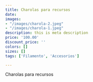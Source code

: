 ```yaml
---
title: Charolas para recursos
date: 
images:
- "/images/charola-2.jpeg"
- "/images/charola-1.jpeg"
description: this is meta description
price: '100.00'
discount_price: ''
colors: []
sizes: []
tags: ['Filamento', 'Accesorios']

---
```

Charolas para recursos
